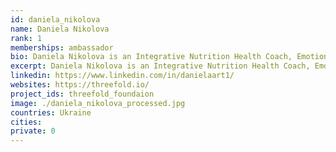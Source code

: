 ```yaml
---
id: daniela_nikolova
name: Daniela Nikolova
rank: 1
memberships: ambassador
bio: Daniela Nikolova is an Integrative Nutrition Health Coach, Emotional and Spiritual Intelligence Guide, Intuitive Personal and Business Advisor who combines her knowledge and natural gifts in different therapies and healing modalities in order to assist others achieve balance, awareness and alignment on all levels and areas of their lives. Her journey began back in 2008 when she was faced with numerous health challenges. She sees that phase of her life as one of her biggest blessings where she learned the true value of life, love, compassion and gratitude. It was during her time of healing through awareness, energy and alternative medicine when she discovered her true life purpose and desire to helping others and guiding them towards living life on purpose and truth. Daniela is passionate about contribution and is currently involved in few voluntary projects worldwide. She believes that we are here to create Heaven on Earth through finding balance between our intellect and heart wisdom, our skills and intuition. Her recipe for achieving and reaching any goal in life is a starting point. Love followed by intention setting+ action + consistency and faith. Daniela follows a vegan diet, loves dancing, loves life. Company life coach & spiritual healer fell in love with Threefold Why do I believe in ThreeFold? How can I not believe as I know the heart of ThreeFold is pure love . The core of the people , the vision ... ThreeFold is not a revolutionary but rather evolutionary movement that needs to flood the world with love and light . This needs to happen as we all seek growth as a collective consciousness. ThreeFold for me is a heart based foundation which comes from love and is built from love for love , peace and equality.
excerpt: Daniela Nikolova is an Integrative Nutrition Health Coach, Emotional and Spiritual Intelligence Guide, Intuitive Personal and Business Advisor.
linkedin: https://www.linkedin.com/in/danielaart1/
websites: https://threefold.io/
project_ids: threefold_foundaion
image: ./daniela_nikolova_processed.jpg
countries: Ukraine
cities:
private: 0
---
```


